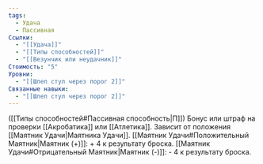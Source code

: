 ```yaml
---
tags:
  - Удача
  - Пассивная
Ссылки:
  - "[[Удача]]"
  - "[[Типы способностей]]"
  - "[[Везунчик или неудачник]]"
Стоимость: "5"
Уровни:
  - "[[Шлеп стул через порог 2]]"
Связанные навыки:
  - "[[Шлеп стул через порог 2]]"
---
```

([[Типы способностей#Пассивная способность|П]]) Бонус или штраф на проверки [[Акробатика]] или [[Атлетика]].  Зависит от положения [[Маятник Удачи|Маятника Удачи]].
[[Маятник Удачи#Положительный Маятник|Маятник (+)]]: + 4 к результату броска.
[[Маятник Удачи#Отрицательный Маятник|Маятник (-)]]: - 4 к результату броска.